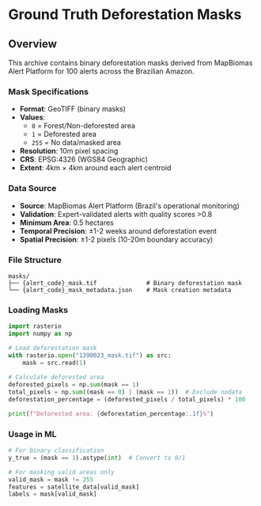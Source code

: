 # Ground Truth Deforestation Masks

## Overview
This archive contains binary deforestation masks derived from MapBiomas Alert Platform for 100 alerts across the Brazilian Amazon.

### Mask Specifications
- **Format**: GeoTIFF (binary masks)
- **Values**: 
  - `0` = Forest/Non-deforested area
  - `1` = Deforested area  
  - `255` = No data/masked area
- **Resolution**: 10m pixel spacing
- **CRS**: EPSG:4326 (WGS84 Geographic)
- **Extent**: 4km × 4km around each alert centroid

### Data Source
- **Source**: MapBiomas Alert Platform (Brazil's operational monitoring)
- **Validation**: Expert-validated alerts with quality scores >0.8
- **Minimum Area**: 0.5 hectares
- **Temporal Precision**: ±1-2 weeks around deforestation event
- **Spatial Precision**: ±1-2 pixels (10-20m boundary accuracy)

### File Structure
```
masks/
├── {alert_code}_mask.tif              # Binary deforestation mask
└── {alert_code}_mask_metadata.json    # Mask creation metadata
```

### Loading Masks
```python
import rasterio
import numpy as np

# Load deforestation mask
with rasterio.open("1390023_mask.tif") as src:
    mask = src.read(1)
    
# Calculate deforested area
deforested_pixels = np.sum(mask == 1)
total_pixels = np.sum((mask == 0) | (mask == 1))  # Exclude nodata
deforestation_percentage = (deforested_pixels / total_pixels) * 100

print(f"Deforested area: {deforestation_percentage:.1f}%")
```

### Usage in ML
```python
# For binary classification
y_true = (mask == 1).astype(int)  # Convert to 0/1

# For masking valid areas only
valid_mask = mask != 255
features = satellite_data[valid_mask]
labels = mask[valid_mask]
```

